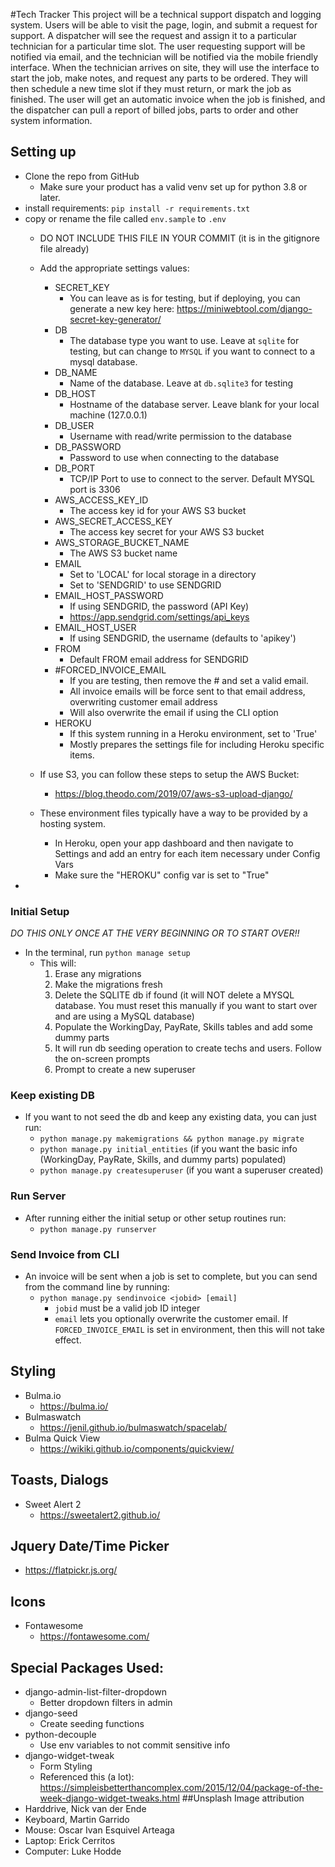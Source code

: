 #Tech Tracker
This project will be a technical support dispatch and logging system.  Users will be able to visit the page, login, and submit a request for support.  A dispatcher will see the request and assign it to a particular technician for a particular time slot.  The user requesting support will be notified via email, and the technician will be notified via the mobile friendly interface. When the technician arrives on site, they will use the interface to start the job, make notes, and request any parts to be ordered.  They will then schedule a new time slot if they must return, or mark the job as finished.  The user will get an automatic invoice when the job is finished, and the dispatcher can pull a report of billed jobs, parts to order and other system information. 

## Setting up
- Clone the repo from GitHub
  - Make sure your product has a valid venv set up for python 3.8 or later.
- install requirements: `pip install -r requirements.txt`
- copy or rename the file called `env.sample` to `.env`
  - DO NOT INCLUDE THIS FILE IN YOUR COMMIT (it is in the gitignore file already)
  - Add the appropriate settings values:
    - SECRET_KEY
      - You can leave as is for testing, but if deploying, you can generate a new key here: https://miniwebtool.com/django-secret-key-generator/
    - DB
      - The database type you want to use.  Leave at `sqlite` for testing, but can change to `MYSQL` if you want to connect to a mysql database.
    - DB_NAME
      - Name of the database.  Leave at `db.sqlite3` for testing
    - DB_HOST
      - Hostname of the database server.  Leave blank for your local machine (127.0.0.1)
    - DB_USER
      - Username with read/write permission to the database
    - DB_PASSWORD
      - Password to use when connecting to the database
    - DB_PORT
      - TCP/IP Port to use to connect to the server.  Default MYSQL port is 3306
    - AWS_ACCESS_KEY_ID
      - The access key id for your AWS S3 bucket
    - AWS_SECRET_ACCESS_KEY
      - The access key secret for your AWS S3 bucket
    - AWS_STORAGE_BUCKET_NAME
      - The AWS S3 bucket name
    - EMAIL
      - Set to 'LOCAL' for local storage in a directory
      - Set to 'SENDGRID' to use SENDGRID
    - EMAIL_HOST_PASSWORD
      - If using SENDGRID, the password (API Key)
      - https://app.sendgrid.com/settings/api_keys
    - EMAIL_HOST_USER
      - If using SENDGRID, the username (defaults to 'apikey')
    - FROM
      - Default FROM email address for SENDGRID
    - \#FORCED_INVOICE_EMAIL
      - If you are testing, then remove the # and set a valid email.
      - All invoice emails will be force sent to that email address, overwriting customer email address
      - Will also overwrite the email if using the CLI option
    - HEROKU
      - If this system running in a Heroku environment, set to 'True'
      - Mostly prepares the settings file for including Heroku specific items.

  - If use S3, you can follow these steps to setup the AWS Bucket:
    - https://blog.theodo.com/2019/07/aws-s3-upload-django/
  - These environment files typically have a way to be provided by a hosting system.
    - In Heroku, open your app dashboard and then navigate to Settings and add an entry for each item necessary under Config Vars
    - Make sure the "HEROKU" config var is set to "True"
- 

### Initial Setup
*DO THIS ONLY ONCE AT THE VERY BEGINNING OR TO START OVER!!*
- In the terminal, run `python manage setup` 
  - This will:
    1. Erase any migrations
    2. Make the migrations fresh
    3. Delete the SQLITE db if found (it will NOT delete a MYSQL database.  You must reset this manually if you want to start over and are using a MySQL database)
    4. Populate the WorkingDay, PayRate, Skills tables and add some dummy parts
    5. It will run db seeding operation to create techs and users.  Follow the on-screen prompts
    6. Prompt to create a new superuser



### Keep existing DB
- If you want to not seed the db and keep any existing data, you can just run:
  - `python manage.py makemigrations && python manage.py migrate`
  - `python manage.py initial_entities` (if you want the basic info (WorkingDay, PayRate, Skills, and dummy parts) populated)
  - `python manage.py createsuperuser` (if you want a superuser created)

### Run Server
- After running either the initial setup or other setup routines run:
  - `python manage.py runserver`
  
### Send Invoice from CLI
- An invoice will be sent when a job is set to complete, but you can send from the command line by running:
  - `python manage.py sendinvoice <jobid> [email]`
    - `jobid` must be a valid job ID integer
    - `email` lets you optionally overwrite the customer email.  If `FORCED_INVOICE_EMAIL` is set in environment, then this will not take effect.

## Styling
- Bulma.io
  - https://bulma.io/
- Bulmaswatch
  - https://jenil.github.io/bulmaswatch/spacelab/
- Bulma Quick View
  - https://wikiki.github.io/components/quickview/

## Toasts, Dialogs
- Sweet Alert 2
  - https://sweetalert2.github.io/

## Jquery Date/Time Picker
- https://flatpickr.js.org/

## Icons
- Fontawesome
  - https://fontawesome.com/

## Special Packages Used:
- django-admin-list-filter-dropdown
  - Better dropdown filters in admin
- django-seed
  - Create seeding functions
- python-decouple
  - Use env variables to not commit sensitive info
- django-widget-tweak
  - Form Styling
  - Referenced this (a lot): https://simpleisbetterthancomplex.com/2015/12/04/package-of-the-week-django-widget-tweaks.html
##Unsplash Image attribution
- Harddrive, Nick van der Ende
- Keyboard, Martin Garrido
- Mouse: Oscar Ivan Esquivel Arteaga
- Laptop: Erick Cerritos
- Computer: Luke Hodde
